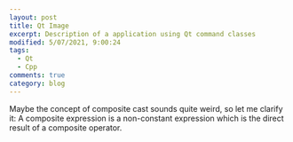 ```yaml
---
layout: post
title: Qt Image
excerpt: Description of a application using Qt command classes
modified: 5/07/2021, 9:00:24
tags:
  - Qt
  - Cpp
comments: true
category: blog
---
```

Maybe the concept of composite cast sounds quite weird, so let me clarify it: A composite expression is a non-constant expression which is the direct result of a composite operator.


